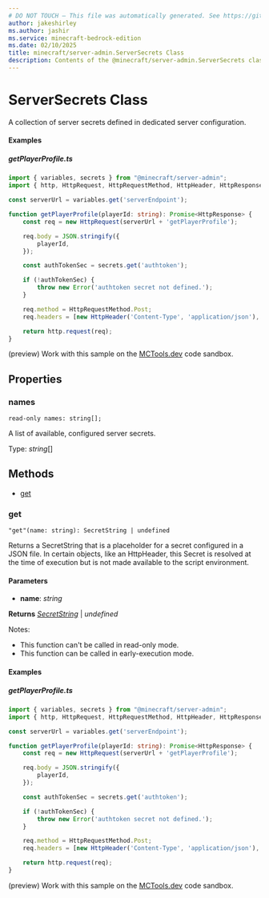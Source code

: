 ```yaml
---
# DO NOT TOUCH — This file was automatically generated. See https://github.com/mojang/minecraftapidocsgenerator to modify descriptions, examples, etc.
author: jakeshirley
ms.author: jashir
ms.service: minecraft-bedrock-edition
ms.date: 02/10/2025
title: minecraft/server-admin.ServerSecrets Class
description: Contents of the @minecraft/server-admin.ServerSecrets class.
---
```

# ServerSecrets Class

A collection of server secrets defined in dedicated server configuration.

#### Examples

##### ***getPlayerProfile.ts***

```typescript
import { variables, secrets } from "@minecraft/server-admin";
import { http, HttpRequest, HttpRequestMethod, HttpHeader, HttpResponse } from "@minecraft/server-net";

const serverUrl = variables.get('serverEndpoint');

function getPlayerProfile(playerId: string): Promise<HttpResponse> {
    const req = new HttpRequest(serverUrl + 'getPlayerProfile');

    req.body = JSON.stringify({
        playerId,
    });

    const authTokenSec = secrets.get('authtoken');

    if (!authTokenSec) {
        throw new Error('authtoken secret not defined.');
    }

    req.method = HttpRequestMethod.Post;
    req.headers = [new HttpHeader('Content-Type', 'application/json'), new HttpHeader('auth', authTokenSec)];

    return http.request(req);
}
```

(preview) Work with this sample on the [MCTools.dev](https://mctools.dev/?open=gp/getPlayerProfile.ts) code sandbox.

## Properties

### **names**
`read-only names: string[];`

A list of available, configured server secrets.

Type: *string*[]

## Methods
- [get](#get)

### **get**
`
"get"(name: string): SecretString | undefined
`

Returns a SecretString that is a placeholder for a secret configured in a JSON file. In certain objects, like an HttpHeader, this Secret is resolved at the time of execution but is not made available to the script environment.

#### **Parameters**
- **name**: *string*

**Returns** [*SecretString*](SecretString.md) | *undefined*
  
Notes:
- This function can't be called in read-only mode.
- This function can be called in early-execution mode.

#### Examples

##### ***getPlayerProfile.ts***

```typescript
import { variables, secrets } from "@minecraft/server-admin";
import { http, HttpRequest, HttpRequestMethod, HttpHeader, HttpResponse } from "@minecraft/server-net";

const serverUrl = variables.get('serverEndpoint');

function getPlayerProfile(playerId: string): Promise<HttpResponse> {
    const req = new HttpRequest(serverUrl + 'getPlayerProfile');

    req.body = JSON.stringify({
        playerId,
    });

    const authTokenSec = secrets.get('authtoken');

    if (!authTokenSec) {
        throw new Error('authtoken secret not defined.');
    }

    req.method = HttpRequestMethod.Post;
    req.headers = [new HttpHeader('Content-Type', 'application/json'), new HttpHeader('auth', authTokenSec)];

    return http.request(req);
}
```

(preview) Work with this sample on the [MCTools.dev](https://mctools.dev/?open=gp/getPlayerProfile.ts) code sandbox.
